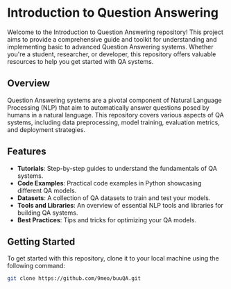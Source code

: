 # Introduction to Question Answering

Welcome to the Introduction to Question Answering repository! This project aims to provide a comprehensive guide and toolkit for understanding and implementing basic to advanced Question Answering systems. Whether you're a student, researcher, or developer, this repository offers valuable resources to help you get started with QA systems.

## Overview

Question Answering systems are a pivotal component of Natural Language Processing (NLP) that aim to automatically answer questions posed by humans in a natural language. This repository covers various aspects of QA systems, including data preprocessing, model training, evaluation metrics, and deployment strategies.

## Features

- **Tutorials**: Step-by-step guides to understand the fundamentals of QA systems.
- **Code Examples**: Practical code examples in Python showcasing different QA models.
- **Datasets**: A collection of QA datasets to train and test your models.
- **Tools and Libraries**: An overview of essential NLP tools and libraries for building QA systems.
- **Best Practices**: Tips and tricks for optimizing your QA models.

## Getting Started

To get started with this repository, clone it to your local machine using the following command:

```bash
git clone https://github.com/9meo/buuQA.git
